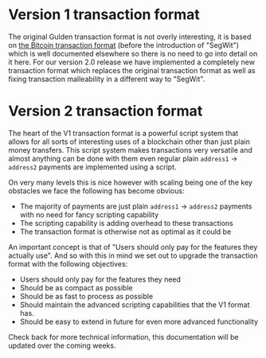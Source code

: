 Version 1 transaction format
======
The original Gulden transaction format is not overly interesting, it is based on [the Bitcoin transaction format](https://en.bitcoin.it/wiki/Transaction) (before the introduction of "SegWit") which is well documented elsewhere so there is no need to go into detail on it here.
For our version 2.0 release we have implemented a completely new transaction format which replaces the original transaction format as well as fixing transaction malleability in a different way to "SegWit".


Version 2 transaction format
======
The heart of the V1 transaction format is a powerful script system that allows for all sorts of interesting uses of a blockchain other than just plain money transfers.
This script system makes transactions very versatile and almost anything can be done with them even regular plain `address1` -> `address2` payments are implemented using a script.

On very many levels this is nice however with scaling being one of the key obstacles we face the following has become obvious:
* The majority of payments are just plain `address1` -> `address2` payments with no need for fancy scripting capability
* The scripting capability is adding overhead to these transactions
* The transaction format is otherwise not as optimal as it could be

An important concept is that of "Users should only pay for the features they actually use". And so with this in mind we set out to upgrade the transaction format with the following objectives:
* Users should only pay for the features they need
* Should be as compact as possible
* Should be as fast to process as possible
* Should maintain the advanced scripting capabilities that the V1 format has.
* Should be easy to extend in future for even more advanced functionality


Check back for more technical information, this documentation will be updated over the coming weeks.
